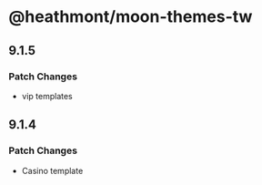 # @heathmont/moon-themes-tw

## 9.1.5

### Patch Changes

- vip templates

## 9.1.4

### Patch Changes

- Casino template
